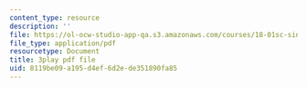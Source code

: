 ```yaml
---
content_type: resource
description: ''
file: https://ol-ocw-studio-app-qa.s3.amazonaws.com/courses/18-01sc-single-variable-calculus-fall-2010/8119be09a195d4ef6d2ede351890fa85_z1FRDkxlmg8.pdf
file_type: application/pdf
resourcetype: Document
title: 3play pdf file
uid: 8119be09-a195-d4ef-6d2e-de351890fa85
---
```


